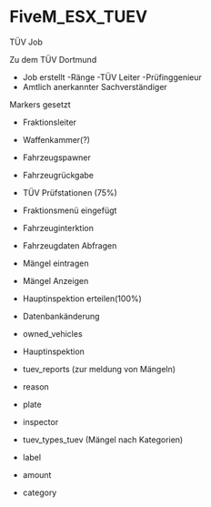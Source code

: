 # FiveM_ESX_TUEV
TÜV Job


Zu dem TÜV Dortmund

- Job erstellt
-Ränge
-TÜV Leiter
-Prüfinggenieur
- Amtlich anerkannter Sachverständiger

Markers gesetzt
- Fraktionsleiter
- Waffenkammer(?)
- Fahrzeugspawner
- Fahrzeugrückgabe
- TÜV Prüfstationen (75%)

- Fraktionsmenü eingefügt
- Fahrzeuginterktion
- Fahrzeugdaten Abfragen
- Mängel eintragen
- Mängel Anzeigen
- Hauptinspektion erteilen(100%)

- Datenbankänderung
- owned_vehicles
- Hauptinspektion

- tuev_reports (zur meldung von Mängeln)
- reason
- plate
- inspector

- tuev_types_tuev (Mängel nach Kategorien)
- label
- amount
- category
